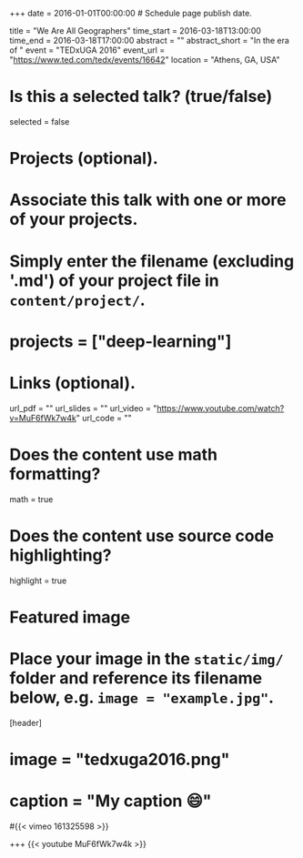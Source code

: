 +++
date = 2016-01-01T00:00:00  # Schedule page publish date.

title = "We Are All Geographers"
time_start = 2016-03-18T13:00:00
time_end = 2016-03-18T17:00:00
abstract = ""
abstract_short = "In the era of "
event = "TEDxUGA 2016"
event_url = "https://www.ted.com/tedx/events/16642"
location = "Athens, GA, USA"

# Is this a selected talk? (true/false)
selected = false

# Projects (optional).
#   Associate this talk with one or more of your projects.
#   Simply enter the filename (excluding '.md') of your project file in `content/project/`.

# projects = ["deep-learning"]

# Links (optional).
url_pdf = ""
url_slides = ""
url_video = "https://www.youtube.com/watch?v=MuF6fWk7w4k"
url_code = ""

# Does the content use math formatting?
math = true

# Does the content use source code highlighting?
highlight = true

# Featured image
# Place your image in the `static/img/` folder and reference its filename below, e.g. `image = "example.jpg"`.
[header]
# image = "tedxuga2016.png"
# caption = "My caption :smile:"

#{{< vimeo 161325598 >}}

+++
{{< youtube MuF6fWk7w4k >}}


